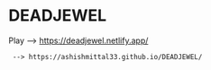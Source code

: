 # DEADJEWEL
Play --> https://deadjewel.netlify.app/

     --> https://ashishmittal33.github.io/DEADJEWEL/
